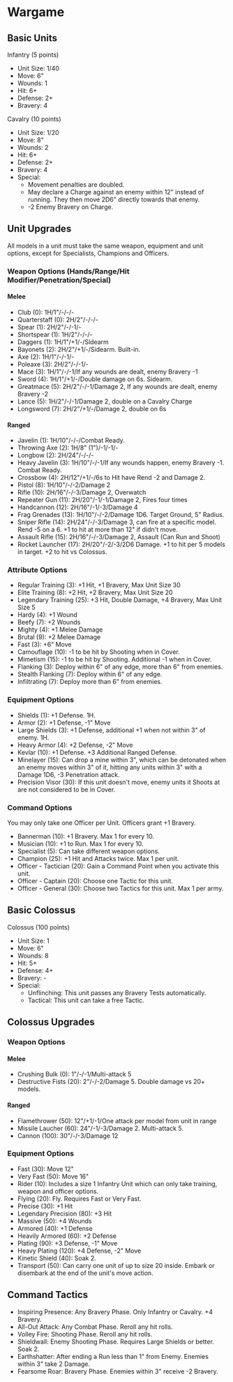 # Wargame

## Basic Units

Infantry (5 points)

- Unit Size: 1/40
- Move: 6"
- Wounds: 1
- Hit: 6+
- Defense: 2+
- Bravery: 4

Cavalry (10 points)

- Unit Size: 1/20
- Move: 8"
- Wounds: 2
- Hit: 6+
- Defense: 2+
- Bravery: 4
- Special:
	- Movement penalties are doubled.
	- May declare a Charge against an enemy within 12" instead of running. They then move 2D6" directly towards that enemy. 
	- -2 Enemy Bravery on Charge.

## Unit Upgrades

All models in a unit must take the same weapon, equipment and unit options, except for Specialists, Champions and Officers.

### Weapon Options (Hands/Range/Hit Modifier/Penetration/Special)

#### Melee

- Club (0): 1H/1"/-/-/-
- Quarterstaff (0): 2H/2"/-/-/-
- Spear (1): 2H/2"/-/-1/-
- Shortspear (1): 1H/2"/-/-/-
- Daggers (1): 1H/1"/+1/-/Sidearm
- Bayonets (2): 2H/2"/+1/-/Sidearm. Built-in.
- Axe (2): 1H/1"/-/-1/-
- Poleaxe (3): 2H/2"/-/-1/-
- Mace (3): 1H/1"/-/-1/If any wounds are dealt, enemy Bravery -1
- Sword (4): 1H/1"/+1/-/Double damage on 6s. Sidearm.
- Greatmace (5): 2H/2"/-/-1/Damage 2, If any wounds are dealt, enemy Bravery -2
- Lance (5): 1H/2"/-/-1/Damage 2, double on a Cavalry Charge
- Longsword (7): 2H/2"/+1/-/Damage 2, double on 6s

#### Ranged

- Javelin (1): 1H/10"/-/-/Combat Ready.
- Throwing Axe (2): 1H/8" (1")/-1/-1/-
- Longbow (2): 2H/24"/-/-/-
- Heavy Javelin (3): 1H/10"/-/-1/If any wounds happen, enemy Bravery -1. Combat Ready.
- Crossbow (4): 2H/12"/+1/-/6s to Hit have Rend -2 and Damage 2.
- Pistol (8): 1H/10"/-/-2/Damage 2
- Rifle (10): 2H/16"/-/-3/Damage 2, Overwatch
- Repeater Gun (11): 2H/20"/-1/-1/Damage 2, Fires four times
- Handcannon (12): 2H/16"/-1/-3/Damage 4
- Frag Grenades (13): 1H/10"/-/-2/Damage 1D6. Target Ground, 5" Radius.
- Sniper Rifle (14): 2H/24"/-/-3/Damage 3, can fire at a specific model. Rend -5 on a 6. +1 to hit at more than 12" if didn't move.
- Assault Rifle (15): 2H/16"/-/-3/Damage 2, Assault (Can Run and Shoot)
- Rocket Launcher (17): 2H/20"/-2/-3/2D6 Damage. +1 to hit per 5 models in target. +2 to hit vs Colossus.

### Attribute Options

- Regular Training (3): +1 Hit, +1 Bravery, Max Unit Size 30
- Elite Training (8): +2 Hit, +2 Bravery, Max Unit Size 20
- Legendary Training (25): +3 Hit, Double Damage, +4 Bravery, Max Unit Size 5
- Hardy (4): +1 Wound
- Beefy (7): +2 Wounds
- Mighty (4): +1 Melee Damage
- Brutal (9): +2 Melee Damage
- Fast (3): +6" Move
- Camouflage (10): -1 to be hit by Shooting when in Cover.
- Mimetism (15): -1 to be hit by Shooting. Additional -1 when in Cover.
- Flanking (3): Deploy within 6" of any edge, more than 6" from enemies.
- Stealth Flanking (7): Deploy within 6" of any edge.
- Infiltrating (7): Deploy more than 6" from enemies.

### Equipment Options

- Shields (1): +1 Defense. 1H.
- Armor (2): +1 Defense, -1" Move
- Large Shields (3): +1 Defense, additional +1 when not within 3" of enemy. 1H.
- Heavy Armor (4): +2 Defense, -2" Move
- Kevlar (10): +1 Defense. +3 Additional Ranged Defense.
- Minelayer (15): Can drop a mine within 3", which can be detonated when an enemy moves within 3" of it, hitting any units within 3" with a Damage 1D6, -3 Penetration attack.
- Precision Visor (30): If this unit doesn't move, enemy units it Shoots at are not considered to be in Cover.

### Command Options

You may only take one Officer per Unit. Officers grant +1 Bravery.

- Bannerman (10): +1 Bravery. Max 1 for every 10.
- Musician (10): +1 to Run. Max 1 for every 10.
- Specialist (5): Can take different weapon options.
- Champion (25): +1 Hit and Attacks twice. Max 1 per unit.
- Officer - Tactician (20): Gain a Command Point when you activate this unit.
- Officer - Captain (20): Choose one Tactic for this unit.
- Officer - General (30): Choose two Tactics for this unit. Max 1 per army.

## Basic Colossus

Colossus (100 points)

- Unit Size: 1
- Move: 6"
- Wounds: 8
- Hit: 5+
- Defense: 4+
- Bravery: -
- Special:
	- Unflinching: This unit passes any Bravery Tests automatically.
	- Tactical: This unit can take a free Tactic.

## Colossus Upgrades

### Weapon Options

#### Melee

- Crushing Bulk (0): 1"/-/-1/Multi-attack 5
- Destructive Fists (20): 2"/-/-2/Damage 5. Double damage vs 20+ models.

#### Ranged

- Flamethrower (50): 12"/+1/-1/One attack per model from unit in range
- Missile Laucher (60): 24"/-1/-3/Damage 2. Multi-attack 5.
- Cannon (100): 30"/-/-3/Damage 12

### Equipment Options

- Fast (30): Move 12"
- Very Fast (50): Move 16"
- Rider (10): Includes a size 1 Infantry Unit which can only take training, weapon and officer options.
- Flying (20): Fly. Requires Fast or Very Fast.
- Precise (30): +1 Hit
- Legendary Precision (80): +3 Hit
- Massive (50): +4 Wounds
- Armored (40): +1 Defense
- Heavily Armored (60): +2 Defense
- Plating (90): +3 Defense, -1" Move
- Heavy Plating (120): +4 Defense, -2" Move
- Kinetic Shield (40): Soak 2.
- Transport (50): Can carry one unit of up to size 20 inside. Embark or disembark at the end of the unit's move action.

## Command Tactics

- Inspiring Presence: Any Bravery Phase. Only Infantry or Cavalry. +4 Bravery.
- All-Out Attack: Any Combat Phase. Reroll any hit rolls.
- Volley Fire: Shooting Phase. Reroll any hit rolls.
- Shieldwall: Enemy Shooting Phase. Requires Large Shields or better. Soak 2.
- Earthshatter: After ending a Run less than 1" from Enemy. Enemies within 3" take 2 Damage.
- Fearsome Roar: Bravery Phase. Enemies within 3" receive -2 Bravery.
